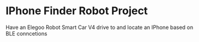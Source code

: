 # IPhone Finder Robot Project
 Have an Elegoo Robot Smart Car V4 drive to and locate an IPhone based on BLE conncetions

